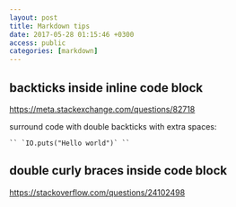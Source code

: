 ```yaml
---
layout: post
title: Markdown tips
date: 2017-05-28 01:15:46 +0300
access: public
categories: [markdown]
---
```


<!-- more -->

## backticks inside inline code block

<https://meta.stackexchange.com/questions/82718>

surround code with double backticks with extra spaces:

```
`` `IO.puts("Hello world")` ``
```

## double curly braces inside code block

<https://stackoverflow.com/questions/24102498>
